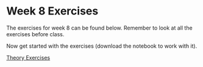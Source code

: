 # Week 8 Exercises
The exercises for week 8 can be found below. Remember to look at all the exercises before class.

Now get started with the exercises (download the notebook to work with it).

[Theory Exercises](theory.ipynb)
